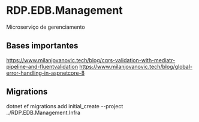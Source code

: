 # RDP.EDB.Management
Microserviço de gerenciamento

## Bases importantes
https://www.milanjovanovic.tech/blog/cqrs-validation-with-mediatr-pipeline-and-fluentvalidation
https://www.milanjovanovic.tech/blog/global-error-handling-in-aspnetcore-8

## Migrations
dotnet ef migrations add initial_create --project ../RDP.EDB.Management.Infra
